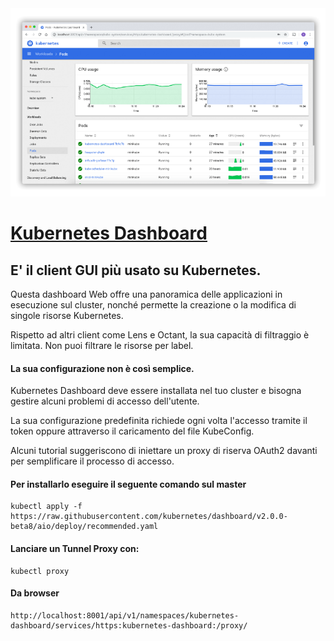 <div style="text-align:center">
<img width="" alt="dashboard" src="_img/dashboard.png">
</div>

# [Kubernetes Dashboard](https://github.com/kubernetes/dashboard)
## E' il client GUI più usato su Kubernetes.

Questa dashboard Web offre una panoramica delle applicazioni in esecuzione sul cluster, nonché permette la creazione o la modifica di singole risorse Kubernetes.

Rispetto ad altri client come Lens e Octant, la sua capacità di filtraggio è limitata.
Non puoi filtrare le risorse per label.

#### La sua configurazione non è così semplice.
Kubernetes Dashboard deve essere installata nel tuo cluster e bisogna gestire alcuni problemi di accesso dell'utente.

La sua configurazione predefinita richiede ogni volta l'accesso tramite il token oppure attraverso il caricamento del file KubeConfig.

Alcuni tutorial suggeriscono di iniettare un proxy di riserva OAuth2 davanti per semplificare il processo di accesso.

#### Per installarlo eseguire il seguente comando sul master
```
kubectl apply -f https://raw.githubusercontent.com/kubernetes/dashboard/v2.0.0-beta8/aio/deploy/recommended.yaml
```

#### Lanciare un Tunnel Proxy con:
```
kubectl proxy
```

#### Da browser
```
http://localhost:8001/api/v1/namespaces/kubernetes-dashboard/services/https:kubernetes-dashboard:/proxy/
```
